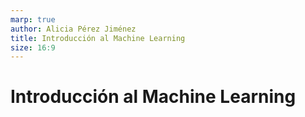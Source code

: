 ```yaml
---
marp: true
author: Alicia Pérez Jiménez
title: Introducción al Machine Learning
size: 16:9
---
```

# Introducción al Machine Learning
